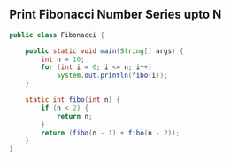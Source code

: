 ## Print Fibonacci Number Series upto N
```java
public class Fibonacci {

	public static void main(String[] args) {
		int n = 10;
		for (int i = 0; i <= n; i++)
			System.out.println(fibo(i));
	}

	static int fibo(int n) {
		if (n < 2) {
			return n;
		}
		return (fibo(n - 1) + fibo(n - 2));
	}
}
```
